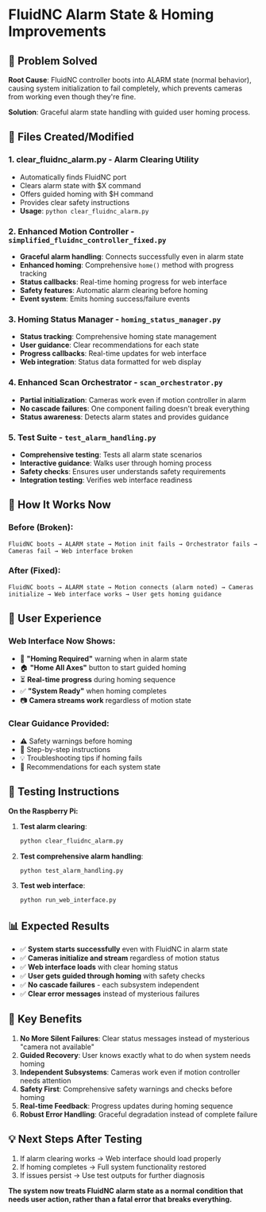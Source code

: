 # FluidNC Alarm State & Homing Improvements

## 🎯 **Problem Solved**

**Root Cause**: FluidNC controller boots into ALARM state (normal behavior), causing system initialization to fail completely, which prevents cameras from working even though they're fine.

**Solution**: Graceful alarm state handling with guided user homing process.

## 🔧 **Files Created/Modified**

### 1. **clear_fluidnc_alarm.py** - Alarm Clearing Utility
- Automatically finds FluidNC port
- Clears alarm state with $X command  
- Offers guided homing with $H command
- Provides clear safety instructions
- **Usage**: `python clear_fluidnc_alarm.py`

### 2. **Enhanced Motion Controller** - `simplified_fluidnc_controller_fixed.py`
- **Graceful alarm handling**: Connects successfully even in alarm state
- **Enhanced homing**: Comprehensive `home()` method with progress tracking
- **Status callbacks**: Real-time homing progress for web interface
- **Safety features**: Automatic alarm clearing before homing
- **Event system**: Emits homing success/failure events

### 3. **Homing Status Manager** - `homing_status_manager.py`
- **Status tracking**: Comprehensive homing state management
- **User guidance**: Clear recommendations for each state
- **Progress callbacks**: Real-time updates for web interface
- **Web integration**: Status data formatted for web display

### 4. **Enhanced Scan Orchestrator** - `scan_orchestrator.py`
- **Partial initialization**: Cameras work even if motion controller in alarm
- **No cascade failures**: One component failing doesn't break everything
- **Status awareness**: Detects alarm states and provides guidance

### 5. **Test Suite** - `test_alarm_handling.py`
- **Comprehensive testing**: Tests all alarm state scenarios
- **Interactive guidance**: Walks user through homing process
- **Safety checks**: Ensures user understands safety requirements
- **Integration testing**: Verifies web interface readiness

## 🚀 **How It Works Now**

### **Before (Broken)**:
```
FluidNC boots → ALARM state → Motion init fails → Orchestrator fails → Cameras fail → Web interface broken
```

### **After (Fixed)**:
```
FluidNC boots → ALARM state → Motion connects (alarm noted) → Cameras initialize → Web interface works → User gets homing guidance
```

## 🎯 **User Experience**

### **Web Interface Now Shows**:
- 🔴 **"Homing Required"** warning when in alarm state
- 🏠 **"Home All Axes"** button to start guided homing
- ⏳ **Real-time progress** during homing sequence
- ✅ **"System Ready"** when homing completes
- 📷 **Camera streams work** regardless of motion state

### **Clear Guidance Provided**:
- ⚠️ Safety warnings before homing
- 📝 Step-by-step instructions
- 💡 Troubleshooting tips if homing fails
- 🎯 Recommendations for each system state

## 🧪 **Testing Instructions**

**On the Raspberry Pi:**

1. **Test alarm clearing**:
   ```bash
   python clear_fluidnc_alarm.py
   ```

2. **Test comprehensive alarm handling**:
   ```bash
   python test_alarm_handling.py
   ```

3. **Test web interface**:
   ```bash
   python run_web_interface.py
   ```

## 📊 **Expected Results**

- ✅ **System starts successfully** even with FluidNC in alarm state
- ✅ **Cameras initialize and stream** regardless of motion status  
- ✅ **Web interface loads** with clear homing status
- ✅ **User gets guided through homing** with safety checks
- ✅ **No cascade failures** - each subsystem independent
- ✅ **Clear error messages** instead of mysterious failures

## 🎯 **Key Benefits**

1. **No More Silent Failures**: Clear status messages instead of mysterious "camera not available"
2. **Guided Recovery**: User knows exactly what to do when system needs homing
3. **Independent Subsystems**: Cameras work even if motion controller needs attention
4. **Safety First**: Comprehensive safety warnings and checks before homing
5. **Real-time Feedback**: Progress updates during homing sequence
6. **Robust Error Handling**: Graceful degradation instead of complete failure

## 💡 **Next Steps After Testing**

1. If alarm clearing works → Web interface should load properly
2. If homing completes → Full system functionality restored
3. If issues persist → Use test outputs for further diagnosis

**The system now treats FluidNC alarm state as a normal condition that needs user action, rather than a fatal error that breaks everything.**